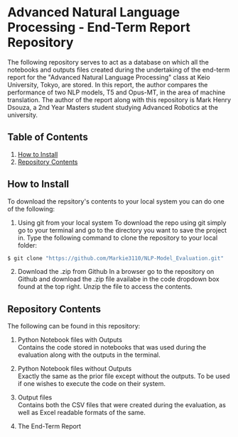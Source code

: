 Advanced Natural Language Processing - End-Term Report Repository
================================
The following repository serves to act as a database on which all the notebooks and outputs files created during the undertaking of the end-term report for the "Advanced Natural Language Processing" class at Keio University, Tokyo, are stored. In this report, the author compares the performance of two NLP models, T5 and Opus-MT, in the area of machine translation. The author of the report along with this repository is Mark Henry Dsouza, a 2nd Year Masters student studying Advanced Robotics at the university.

Table of Contents
----------------------
1. [How to Install](https://github.com/Markie3110/NLP-Model_Evaluation?tab=readme-ov-file#how-to-install)
2. [Repository Contents](https://github.com/Markie3110/NLP-Model_Evaluation?tab=readme-ov-file#how-to-install)

How to Install
----------------------
To download the repsitory's contents to your local system you can do one of the following:

1. Using git from your local system
To download the repo using git simply go to your terminal and go to the directory you want to save the project in. Type the following command to clone the repository to your local folder:
```bash
$ git clone "https://github.com/Markie3110/NLP-Model_Evaluation.git"
```

2. Download the .zip from Github
In a browser go to the repository on Github and download the .zip file availabe in the code dropdown box found at the top right. Unzip the file to access the contents.

Repository Contents
----------------------
The following can be found in this repository:

1. Python Notebook files with Outputs<br>
Contains the code stored in notebooks that was used during the evaluation along with the outputs in the terminal.

2. Python Notebook files without Outputs<br>
Exactly the same as the prior file except without the outputs. To be used if one wishes to execute the code on their system.

3. Output files<br>
Contains both the CSV files that were created during the evaluation, as well as Excel readable formats of the same.

4. The End-Term Report
